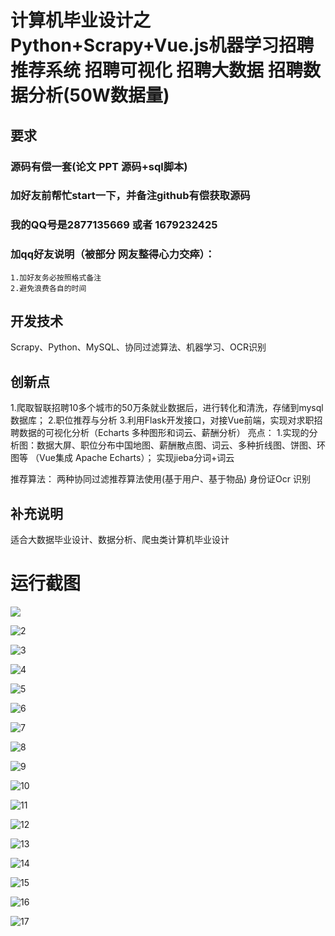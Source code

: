 # 计算机毕业设计之Python+Scrapy+Vue.js机器学习招聘推荐系统 招聘可视化 招聘大数据 招聘数据分析(50W数据量)

## 要求
### 源码有偿一套(论文 PPT 源码+sql脚本)
### 
### 加好友前帮忙start一下，并备注github有偿获取源码
### 我的QQ号是2877135669 或者 1679232425
### 加qq好友说明（被部分  网友整得心力交瘁）：
    1.加好友务必按照格式备注
    2.避免浪费各自的时间



## 开发技术
Scrapy、Python、MySQL、协同过滤算法、机器学习、OCR识别

## 创新点


1.爬取智联招聘10多个城市的50万条就业数据后，进行转化和清洗，存储到mysql数据库；
2.职位推荐与分析
3.利用Flask开发接口，对接Vue前端，实现对求职招聘数据的可视化分析（Echarts 多种图形和词云、薪酬分析）
亮点：
1.实现的分析图：数据大屏、职位分布中国地图、薪酬散点图、词云、多种折线图、饼图、环图等 （Vue集成 Apache Echarts）； 实现jieba分词+词云

推荐算法： 两种协同过滤推荐算法使用(基于用户、基于物品)
身份证Ocr 识别



## 补充说明
适合大数据毕业设计、数据分析、爬虫类计算机毕业设计









# 运行截图

![](1.png)

![2](2.png)

![3](3.png)

![4](4.png)

![5](5.png)

![6](6.png)

![7](7.png)

![8](8.png)

![9](9.png)

![10](10.png)

![11](11.png)

![12](12.png)

![13](13.png)

![14](14.png)

![15](15.png)

![16](16.png)

![17](17.png)



